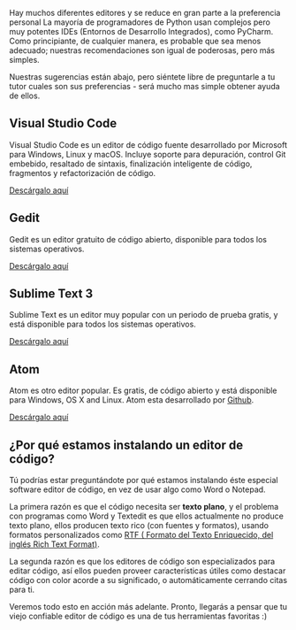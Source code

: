 Hay muchos diferentes editores y se reduce en gran parte a la preferencia personal La mayoría de programadores de Python usan complejos pero muy potentes IDEs (Entornos de Desarrollo Integrados), como PyCharm. Como principiante, de cualquier manera, es probable que sea menos adecuado; nuestras recomendaciones son igual de poderosas, pero más simples.

Nuestras sugerencias están abajo, pero siéntete libre de preguntarle a tu tutor cuales son sus preferencias - será mucho mas simple obtener ayuda de ellos.

## Visual Studio Code

Visual Studio Code es un editor de código fuente desarrollado por Microsoft para Windows, Linux y macOS. Incluye soporte para depuración, control Git embebido, resaltado de sintaxis, finalización inteligente de código, fragmentos y refactorización de código.

[Descárgalo aquí](https://code.visualstudio.com/)

## Gedit

Gedit es un editor gratuito de código abierto, disponible para todos los sistemas operativos.

[Descárgalo aquí](https://wiki.gnome.org/Apps/Gedit#Download)

## Sublime Text 3

Sublime Text es un editor muy popular con un periodo de prueba gratis, y está disponible para todos los sistemas operativos.

[Descárgalo aquí](https://www.sublimetext.com/3)

## Atom

Atom es otro editor popular. Es gratis, de código abierto y está disponible para Windows, OS X and Linux. Atom esta desarrollado por [Github](https://github.com/).

[Descárgalo aquí](https://atom.io/)

## ¿Por qué estamos instalando un editor de código?

Tú podrías estar preguntándote por qué estamos instalando éste especial software editor de código, en vez de usar algo como Word o Notepad.

La primera razón es que el código necesita ser **texto plano**, y el problema con programas como Word y Textedit es que ellos actualmente no produce texto plano, ellos producen texto rico (con fuentes y formatos), usando formatos personalizados como [RTF ( Formato del Texto Enriquecido, del inglés Rich Text Format)](https://en.wikipedia.org/wiki/Rich_Text_Format).

La segunda razón es que los editores de código son especializados para editar código, así ellos pueden proveer características útiles como destacar código con color acorde a su significado, o automáticamente cerrando citas para ti.

Veremos todo esto en acción más adelante. Pronto, llegarás a pensar que tu viejo confiable editor de código es una de tus herramientas favoritas :)